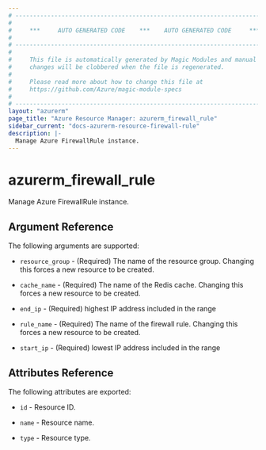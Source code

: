 ```yaml
---
# ----------------------------------------------------------------------------
#
#     ***     AUTO GENERATED CODE    ***    AUTO GENERATED CODE     ***
#
# ----------------------------------------------------------------------------
#
#     This file is automatically generated by Magic Modules and manual
#     changes will be clobbered when the file is regenerated.
#
#     Please read more about how to change this file at
#     https://github.com/Azure/magic-module-specs
#
# ----------------------------------------------------------------------------
layout: "azurerm"
page_title: "Azure Resource Manager: azurerm_firewall_rule"
sidebar_current: "docs-azurerm-resource-firewall-rule"
description: |-
  Manage Azure FirewallRule instance.
---
```


# azurerm_firewall_rule

Manage Azure FirewallRule instance.


## Argument Reference

The following arguments are supported:

* `resource_group` - (Required) The name of the resource group. Changing this forces a new resource to be created.

* `cache_name` - (Required) The name of the Redis cache. Changing this forces a new resource to be created.

* `end_ip` - (Required) highest IP address included in the range

* `rule_name` - (Required) The name of the firewall rule. Changing this forces a new resource to be created.

* `start_ip` - (Required) lowest IP address included in the range

## Attributes Reference

The following attributes are exported:

* `id` - Resource ID.

* `name` - Resource name.

* `type` - Resource type.
